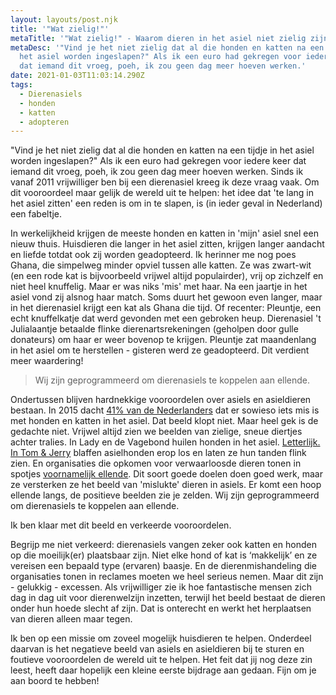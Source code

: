```yaml
---
layout: layouts/post.njk
title: '"Wat zielig!"'
metaTitle: '"Wat zielig!" - Waarom dieren in het asiel niet zielig zijn'
metaDesc: '"Vind je het niet zielig dat al die honden en katten na een tijdje in
  het asiel worden ingeslapen?" Als ik een euro had gekregen voor iedere keer
  dat iemand dit vroeg, poeh, ik zou geen dag meer hoeven werken.'
date: 2021-01-03T11:03:14.290Z
tags:
  - Dierenasiels
  - honden
  - katten
  - adopteren
---
```

"Vind je het niet zielig dat al die honden en katten na een tijdje in het asiel worden ingeslapen?" Als ik een euro had gekregen voor iedere keer dat iemand dit vroeg, poeh, ik zou geen dag meer hoeven werken. Sinds ik vanaf 2011 vrijwilliger ben bij een dierenasiel kreeg ik deze vraag vaak. Om dit vooroordeel maar gelijk de wereld uit te helpen: het idee dat 'te lang in het asiel zitten' een reden is om in te slapen, is (in ieder geval in Nederland) een fabeltje.

In werkelijkheid krijgen de meeste honden en katten in 'mijn' asiel snel een nieuw thuis. Huisdieren die langer in het asiel zitten, krijgen langer aandacht en liefde totdat ook zij worden geadopteerd. Ik herinner me nog poes Ghana, die simpelweg minder opviel tussen alle katten. Ze was zwart-wit (en een rode kat is bijvoorbeeld vrijwel altijd populairder), vrij op zichzelf en niet heel knuffelig. Maar er was niks 'mis' met haar. Na een jaartje in het asiel vond zij alsnog haar match. Soms duurt het gewoon even langer, maar in het dierenasiel krijgt een kat als Ghana die tijd. Of recenter: Pleuntje, een echt knuffelkatje dat werd gevonden met een gebroken heup. Dierenasiel 't Julialaantje betaalde flinke dierenartsrekeningen (geholpen door gulle donateurs) om haar er weer bovenop te krijgen. Pleuntje zat maandenlang in het asiel om te herstellen - gisteren werd ze geadopteerd. Dit verdient meer waardering!

> Wij zijn geprogrammeerd om dierenasiels te koppelen aan ellende.

Ondertussen blijven hardnekkige vooroordelen over asiels en asieldieren bestaan. In 2015 dacht [41% van de Nederlanders](https://www.dierenbescherming.nl/wat-wij-doen/actueel/nieuws/nieuws-overzicht/geefommij-dierenbescherming-zet-asieldieren-in-het-zonnetje) dat er sowieso iets mis is met honden en katten in het asiel. Dat beeld klopt niet. Maar heel gek is de gedachte niet. Vrijwel altijd zien we beelden van zielige, sneue diertjes achter tralies. In Lady en de Vagebond huilen honden in het asiel. [Letterlijk.](https://www.youtube.com/watch?v=RRM_PWjhV_U) [In Tom & Jerry](https://youtu.be/9zTXjwYenRI?t=30) blaffen asielhonden erop los en laten ze hun tanden flink zien. En organisaties die opkomen voor verwaarloosde dieren tonen in spotjes [voornamelijk ellende](https://www.youtube.com/watch?v=YrkT4_P6WUQ). Dit soort goede doelen doen goed werk, maar ze versterken ze het beeld van 'mislukte' dieren in asiels. Er komt een hoop ellende langs, de positieve beelden zie je zelden. Wij zijn geprogrammeerd om dierenasiels te koppelen aan ellende.

Ik ben klaar met dit beeld en verkeerde vooroordelen.



Begrijp me niet verkeerd: dierenasiels vangen zeker ook katten en honden op die moeilijk(er) plaatsbaar zijn. Niet elke hond of kat is ‘makkelijk’ en ze vereisen een bepaald type (ervaren) baasje. En de dierenmishandeling die organisaties tonen in reclames moeten we heel serieus nemen. Maar dit zijn - gelukkig - excessen. Als vrijwilliger zie ik hoe fantastische mensen zich dag in dag uit voor dierenwelzijn inzetten, terwijl het beeld bestaat de dieren onder hun hoede slecht af zijn. Dat is onterecht en werkt het herplaatsen van dieren alleen maar tegen.

Ik ben op een missie om zoveel mogelijk huisdieren te helpen. Onderdeel daarvan is het negatieve beeld van asiels en asieldieren bij te sturen en foutieve vooroordelen de wereld uit te helpen. Het feit dat jij nog deze zin leest, heeft daar hopelijk een kleine eerste bijdrage aan gedaan. Fijn om je aan boord te hebben!